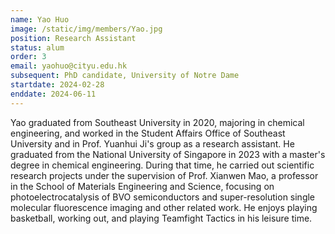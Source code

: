 ```yaml
---
name: Yao Huo
image: /static/img/members/Yao.jpg
position: Research Assistant
status: alum
order: 3
email: yaohuo@cityu.edu.hk
subsequent: PhD candidate, University of Notre Dame
startdate: 2024-02-28
enddate: 2024-06-11
---
```

Yao graduated from Southeast University in 2020, majoring in chemical engineering, and worked in the Student Affairs Office of Southeast University and in Prof. Yuanhui Ji's group as a research assistant. He graduated from the National University of Singapore in 2023 with a master's degree in chemical engineering. During that time, he carried out scientific research projects under the supervision of Prof. Xianwen Mao, a professor in the School of Materials Engineering and Science, focusing on photoelectrocatalysis of BVO semiconductors and super-resolution single molecular fluorescence imaging and other related work. He enjoys playing basketball, working out, and playing Teamfight Tactics in his leisure time.
